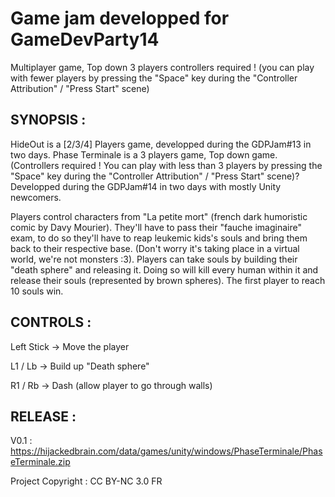 # Game jam developped for GameDevParty14

Multiplayer game, Top down 3 players controllers required ! (you can play with fewer players by pressing the "Space" key during the "Controller Attribution" / "Press Start" scene)

## SYNOPSIS :
HideOut is a [2/3/4] Players game, developped during the GDPJam#13 in two days.
Phase Terminale is a 3 players game, Top down game. (Controllers required ! You can play with less than 3 players by pressing the "Space" key during the "Controller Attribution" / "Press Start" scene)? Developped during the GDPJam#14 in two days with mostly Unity newcomers.

Players control characters from "La petite mort" (french dark humoristic comic by Davy Mourier). They'll have to pass their "fauche imaginaire" exam, to do so they'll have to reap leukemic kids's souls and bring them back to their respective base. (Don't worry it's taking place in a virtual world, we're not monsters :3). Players can take souls by building their "death sphere" and releasing it. Doing so will kill every human within it and release their souls (represented by brown spheres). The first player to reach 10 souls win. 

## CONTROLS :
Left Stick -> Move the player

L1 / Lb -> Build up "Death sphere"

R1 / Rb -> Dash (allow player to go through walls)

## RELEASE :
V0.1 : https://hijackedbrain.com/data/games/unity/windows/PhaseTerminale/PhaseTerminale.zip

Project Copyright : CC BY-NC 3.0 FR
